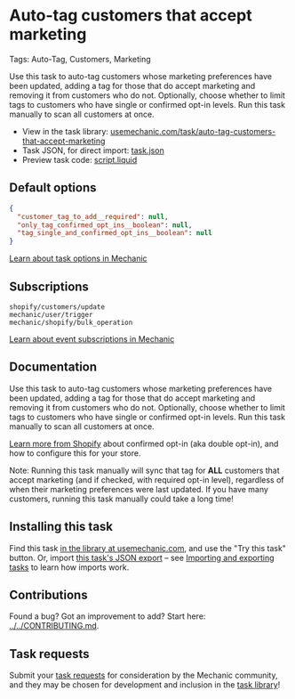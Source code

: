 # Auto-tag customers that accept marketing

Tags: Auto-Tag, Customers, Marketing

Use this task to auto-tag customers whose marketing preferences have been updated, adding a tag for those that do accept marketing and removing it from customers who do not. Optionally, choose whether to limit tags to customers who have single or confirmed opt-in levels. Run this task manually to scan all customers at once.

* View in the task library: [usemechanic.com/task/auto-tag-customers-that-accept-marketing](https://usemechanic.com/task/auto-tag-customers-that-accept-marketing)
* Task JSON, for direct import: [task.json](../../tasks/auto-tag-customers-that-accept-marketing.json)
* Preview task code: [script.liquid](./script.liquid)

## Default options

```json
{
  "customer_tag_to_add__required": null,
  "only_tag_confirmed_opt_ins__boolean": null,
  "tag_single_and_confirmed_opt_ins__boolean": null
}
```

[Learn about task options in Mechanic](https://docs.usemechanic.com/article/471-task-options)

## Subscriptions

```liquid
shopify/customers/update
mechanic/user/trigger
mechanic/shopify/bulk_operation
```

[Learn about event subscriptions in Mechanic](https://docs.usemechanic.com/article/408-subscriptions)

## Documentation

Use this task to auto-tag customers whose marketing preferences have been updated, adding a tag for those that do accept marketing and removing it from customers who do not. Optionally, choose whether to limit tags to customers who have single or confirmed opt-in levels. Run this task manually to scan all customers at once.

[Learn more from Shopify](https://help.shopify.com/en/manual/promoting-marketing/create-marketing/customer-emails#enable-double-opt-in-for-subscribers) about confirmed opt-in (aka double opt-in), and how to configure this for your store.

Note: Running this task manually will sync that tag for **ALL** customers that accept marketing (and if checked, with required opt-in level), regardless of when their marketing preferences were last updated. If you have many customers, running this task manually could take a long time!

## Installing this task

Find this task [in the library at usemechanic.com](https://usemechanic.com/task/auto-tag-customers-that-accept-marketing), and use the "Try this task" button. Or, import [this task's JSON export](../../tasks/auto-tag-customers-that-accept-marketing.json) – see [Importing and exporting tasks](https://docs.usemechanic.com/article/505-importing-and-exporting-tasks) to learn how imports work.

## Contributions

Found a bug? Got an improvement to add? Start here: [../../CONTRIBUTING.md](../../CONTRIBUTING.md).

## Task requests

Submit your [task requests](https://mechanic.canny.io/task-requests) for consideration by the Mechanic community, and they may be chosen for development and inclusion in the [task library](https://tasks.mechanic.dev/)!
